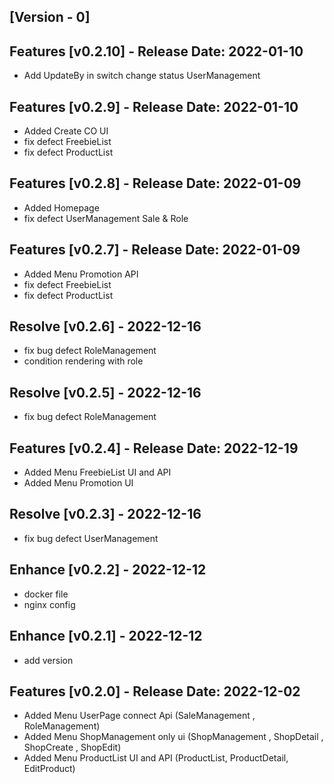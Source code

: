 
## [Version - 0]

## Features [v0.2.10] - Release Date: 2022-01-10
- Add UpdateBy in switch change status UserManagement
## Features [v0.2.9] - Release Date: 2022-01-10
- Added Create CO UI
- fix defect FreebieList
- fix defect ProductList

## Features [v0.2.8] - Release Date: 2022-01-09
- Added Homepage
- fix defect UserManagement Sale & Role

## Features [v0.2.7] - Release Date: 2022-01-09
- Added Menu Promotion API
- fix defect FreebieList
- fix defect ProductList

## Resolve [v0.2.6] - 2022-12-16
- fix bug defect RoleManagement
- condition rendering with role

## Resolve [v0.2.5] - 2022-12-16
- fix bug defect RoleManagement

## Features [v0.2.4] - Release Date: 2022-12-19
- Added Menu FreebieList UI and API
- Added Menu Promotion UI

## Resolve [v0.2.3] - 2022-12-16
- fix bug defect UserManagement

## Enhance [v0.2.2] - 2022-12-12
- docker file
- nginx config

## Enhance [v0.2.1] - 2022-12-12
- add version

##  Features [v0.2.0] - Release Date: 2022-12-02
- Added Menu UserPage connect Api (SaleManagement , RoleManagement)
- Added Menu ShopManagement only ui (ShopManagement , ShopDetail , ShopCreate , ShopEdit)
- Added Menu ProductList UI and API (ProductList, ProductDetail, EditProduct)


